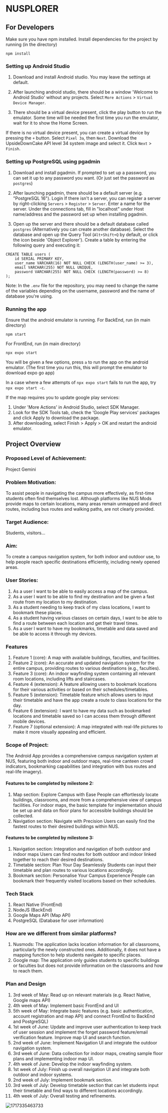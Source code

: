 # NUSPLORER

## For Developers
Make sure you have npm installed.
Install dependencies for the project by running (in the directory)
```
npm install
```

### Setting up Android Studio 

1. Download and install Android studio. You may leave the settings at default.

2. After launching android studio, there should be a window 'Welcome to Android Studio' without any projects.
Select `More Actions` > `Virtual Device Manager`.

3. There should be a virtual device present, click the play button to run the emulator.
Some time will be needed the first time you run the emulator, wait for it to show the Home Screen.

If there is no virtual device present, you can create a virtual device by pressing the `+` button.
Select `Pixel 3a`, then `Next`. Download the UpsideDownCake API level 34 system image and select it.
Click `Next` > `Finish`.

### Setting up PostgreSQL using pgadmin 

1. Download and install pgadmin. If prompted to set up a password, you can set it up to any password you want. 
(Or just set the password as `postgres`)

2. After launching pgadmin, there should be a default server (e.g. "PostgreSQL 16").
Login
If there isn't a server, you can register a server by right-clicking `Servers` > `Register` > `Server`.
Enter a name for the server. Under the connections tab, fill in "localhost" under Host name/address and the password set up when installing pgadmin. 

3. Open up the server and there should be a default database called `postgres` (Alternatively you can create another database).
Select the database and open up the Query Tool (`Alt+Shift+Q` by default, or click the icon beside 'Object Explorer').
Create a table by entering the following query and executing it:
```
CREATE TABLE users (
    id SERIAL PRIMARY KEY,
    user_name VARCHAR(16) NOT NULL CHECK (LENGTH(user_name) >= 3),
    email VARCHAR(255) NOT NULL UNIQUE,
    password VARCHAR(255) NOT NULL CHECK (LENGTH(password) >= 8)
);
```

Note: In the `.env` file for the repository, you may need to change the name of the variables depending on the username, password and the name of database you're using.

### Running the app

Ensure that the android emulator is running.
For BackEnd, run (in main directory)
```
npm start
```

For FrontEnd, run (in main directory)
```
npx expo start
```
You will be given a few options, press `a` to run the app on the android emulator.
(The first time you run this, this will prompt the emulator to download expo go app)

In a case where a few attempts of `npx expo start` fails to run the app, try `npx expo start -c`.

If the map requires you to update google play services:
1. Under 'More Actions' in Android Studio, select SDK Manager.
2. Look for the SDK Tools tab, check the 'Google Play services' packages and click Apply to download the package.
3. After downloading, select Finish > Apply > OK and restart the android emulator.
## Project Overview
### Proposed Level of Achievement:
Project Gemini
### Problem Motivation:
To assist people in navigating the campus more effectively, as first-time students often find themselves lost. Although platforms like NUS Mods provide maps to certain locations, many areas remain unmapped and direct routes, including bus routes and walking paths, are not clearly provided.
### Target Audience:
Students, visitors…
### Aim:
To create a campus navigation system, for both indoor and outdoor use, to help people reach specific destinations efficiently, including newly opened areas.
### User Stories:
1. As a user I want to be able to easily access a map of the campus.
2. As a user I want to be able to find my destination and be given a fast route from my location to my destination.
3. As a student needing to keep track of my class locations, I want to bookmark these places.
4. As a student having various classes on certain days, I want to be able to find a route between each location and get their travel times.
5. As a user I want to have my bookmarks, timetable and data saved and be able to access it through my devices.
### Features
1. Feature 1 (core): A map with available buildings, faculties, and facilities.
2. Feature 2 (core): An accurate and updated navigation system for the entire campus, providing routes to various destinations (e.g., faculties).
3. Feature 3 (core): An indoor wayfinding system containing all relevant room locations, including lifts and staircases.
4. Feature 4 (extension): A feature allowing users to bookmark locations for their various activities or based on their schedules/timetables.
5. Feature 5 (extension): Timetable feature which allows users to input their timetable and have the app create a route to class locations for the day.
6. Feature 6 (extension): I want to have my data such as bookmarked locations and timetable saved so I can access them through different mobile devices.
7. Feature 7 (optional extension): A map integrated with real-life pictures to make it more visually appealing and efficient. 
### Scope of Project:
The Android App provides a comprehensive campus navigation system at NUS, featuring both indoor and outdoor maps, real-time canteen crowd indicators, bookmarking capabilities (and integration with bus routes and real-life imagery).
#### Features to be completed by milestone 2:
1. Map section: Explore Campus with Ease
People can effortlessly locate buildings, classrooms, and more from a comprehensive view of campus facilities.
For indoor maps, the basic template for implementation should be set up and data on floor plans for accessible buildings should be collected.
2. Navigation section: Navigate with Precision
Users can easily find the fastest routes to their desired buildings within NUS.
#### Features to be completed by milestone 3: 
1.  Navigation section: Integration and navigation of both outdoor and indoor maps
Users can find routes for both outdoor and indoor linked together to reach their desired destinations.
2. Timetable section: Plan Your Day Seamlessly
Students can input their timetable and plan routes to various locations accordingly.
3. Bookmark section: Personalise Your Campus Experience
People can bookmark their frequently visited locations based on their schedules.
### Tech Stack
1. React Native (FrontEnd)
2. NodeJS (BackEnd)
3. Google Maps API (Map API)
4. PostgreSQL (Database for user information)
### How are we different from similar platforms?
1. Nusmods: The application lacks location information for all classrooms, particularly the newly constructed ones. Additionally, it does not have a mapping function to help students navigate to specific places.
2. Google map: The application only guides students to specific buildings or faculties but does not provide information on the classrooms and how to reach them.
### Plan and Design
1) 3rd week of May: Read up on relevant materials (e.g. React Native, Google maps API)
2) 4th week of May: Implement basic FrontEnd and UI
3) 5th week of May: Integrate basic features (e.g. basic authentication, account registration and map API) and connect FrontEnd to BackEnd and PostgreSQL)
4) 1st week of June: Update and improve user authentication to keep track of user session and implement the forget password feature/email verification feature. Improve map UI and search function.
5) 2nd week of June: Implement Navigation UI and integrate the outdoor navigation system. 
6) 3rd week of June: Data collection for indoor maps, creating sample floor plans and implementing indoor map UI.
7) 4th week of June: Develop the indoor wayfinding system.
8) 1st week of July: Finish up overall navigation UI and integrate both outdoor and indoor systems.
9) 2nd week of July: Implement bookmark section.
10) 3rd week of July: Develop timetable section that can let students input their timetable and find ways to different locations accordingly.
11) 4th week of July: Overall testing and refinements.

![1717335463733](https://github.com/awdse22/NUSPLORER/assets/169813987/94d77f85-1f7c-4087-8d4f-470529c89bbe)
